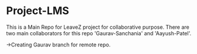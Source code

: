 # Project-LMS
This is a Main Repo for LeaveZ project for collaborative purpose. There are two main collaborators for this repo 'Gaurav-Sanchania' and 'Aayush-Patel'. 

->Creating Gaurav branch for remote repo.